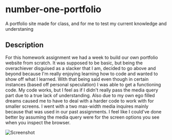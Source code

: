 # number-one-portfolio
A portfolio site made for class, and for me to test my current knowledge and understaning 

## Description
For this homework assignment we had a week to build our own portfolio website from scratch. It was supposed to be basic, but being the overachiever disguised as a slacker that I am, decided to go above and beyond because I'm really enjoying learning how to code and wanted to show off what I learned. With that being said even though in certain instances (based off personal speculation) I was able to get a functioning code. My code works, but I feel as if I didn't really pass the media query part due to a true lack of understanding. Also due to my own ego filled dreams caused me to have to deal with a harder code to work with for smaller screens. I went with a two max-width media inquires mainly because that was used in our past assignments. I feel like I could've done better by assuming the media query were for the screen options you see when you inspect the browser.

![Screenshot](assests/prework-image.png) 


